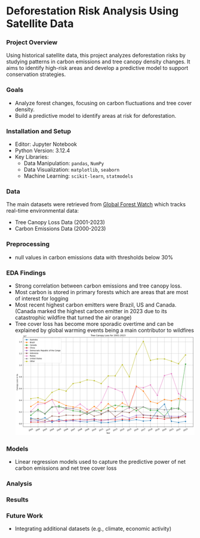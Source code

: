# Deforestation Risk Analysis Using Satellite Data

### Project Overview
Using historical satellite data, this project analyzes deforestation risks by studying patterns in carbon emissions and tree canopy density changes. It aims to identify high-risk areas and develop a predictive model to support conservation strategies.

### Goals
- Analyze forest changes, focusing on carbon fluctuations and tree cover density.
- Build a predictive model to identify areas at risk for deforestation.

### Installation and Setup
- Editor: Jupyter Notebook
- Python Version: 3.12.4
- Key Libraries:
	- Data Manipulation: `pandas`, `NumPy`
	- Data Visualization: `matplotlib`, `seaborn`
	- Machine Learning: `scikit-learn`, `statmodels`

### Data
The main datasets were retrieved from [Global Forest Watch](https://www.globalforestwatch.org/) which tracks real-time environmental data:
- Tree Canopy Loss Data (2001-2023)
- Carbon Emissions Data (2000-2023)


### Preprocessing 
- null values in carbon emissions data with thresholds below 30%

### EDA Findings
- Strong correlation between carbon emissions and tree canopy loss.
- Most carbon is stored in primary forests which are areas that are most of interest for logging
- Most recent highest carbon emitters were Brazil, US and Canada. (Canada marked the highest carbon emitter in 2023 due to its catastrophic wildfire that turned the air orange)
- Tree cover loss has become more sporadic overtime and can be explained by global warming events being a main contributor to wildfires
![Key contributors to carbon emissions](images/tc_loss_2001-2023.png)

### Models
- Linear regression models used to capture the predictive power of net carbon emissions and net tree cover loss

### Analysis

### Results

### Future Work
- Integrating additional datasets (e.g., climate, economic activity)

